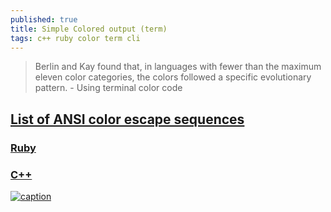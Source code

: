 ```yaml
---
published: true
title: Simple Colored output (term)
tags: c++ ruby color term cli
---
```

> Berlin and Kay found that, in languages with fewer than the maximum eleven color categories, the colors followed a specific evolutionary pattern. - Using terminal color code

## [List of ANSI color escape sequences](https://stackoverflow.com/questions/4842424/list-of-ansi-color-escape-sequences)

### [Ruby](https://stackoverflow.com/questions/1489183/how-can-i-use-ruby-to-colorize-the-text-output-to-a-terminal/16363159#16363159)


### [C++](https://stackoverflow.com/questions/9158150/colored-output-in-c)


[![caption](https://i.stack.imgur.com/KTSQa.png)](https://stackoverflow.com/questions/4842424/list-of-ansi-color-escape-sequences)
